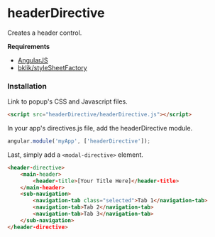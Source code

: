 # headerDirective

Creates a header control.

**Requirements**

* [AngularJS](http://angularjs.org/)
* [bklik/styleSheetFactory](https://github.com/bklik/styleSheetFactory)

### Installation

Link to popup's CSS and Javascript files.
```html
<script src="headerDirective/headerDirective.js"></script>
```

In your app's directives.js file, add the headerDirective module.
```javascript
angular.module('myApp', ['headerDirective']);
```

Last, simply add a `<modal-directive>` element.
```html
<header-directive>
    <main-header>
        <header-title>[Your Title Here]</header-title>
    </main-header>
    <sub-navigation>
        <navigation-tab class="selected">Tab 1</navigation-tab>
        <navigation-tab>Tab 2</navigation-tab>
        <navigation-tab>Tab 3</navigation-tab>
    </sub-navigation>
</header-directive>
```